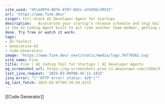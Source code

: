 ```yaml
---
site_uuid: "dfced9f4-987e-476f-b01c-a74d56c39531"
url: 'https://www.fine.dev/'
zinger: Full-Stack AI Developer Agent for Startups
description:   Accelerate your startup’s release schedule and ship daily improvements. Fine
is the AI Coding Agent built to act like another team member, getting work
done. Try free or watch it work:
tags:
- AI-Toolkit
- Generative-AI
- Code-Generators
image: 'https://www.fine.dev/_next/static/media/logo.76f79362.svg'
site_name: Fine
title: Fine | AI Coding Tool for Startups | AI Developer Agents
og_screenshot_url: https://og-screenshots-prod.s3.amazonaws.com/1366x768/80/false/0a804e7f0630ea272b4711204e5cf2cec21bfcec93cd26df0405dd1a0262d4fb.jpeg
last_jina_request: '2025-03-09T06:45:11.142Z'
jina_error: "\"'HTTP error! status: 429'\""
og_last_fetch: 2025-03-07T05:20:56.437Z
---
```

[[Code Generator]]
